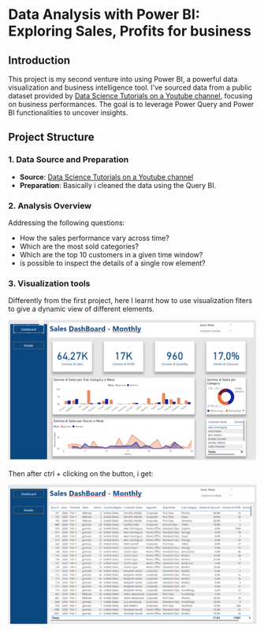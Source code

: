 # Data Analysis with Power BI: Exploring Sales, Profits for business

## Introduction

This project is my second venture into using Power BI, a powerful data visualization and business intelligence tool. I've sourced data from a public dataset provided by 
[Data Science Tutorials on a  Youtube channel](https://www.youtube.com/watch?v=TwteCRMYJuA&list=PLSj0xkpVG0ovX70-Esr-r7ke-NjeqdqXF&index=3), focusing on business performances. The goal is to leverage Power Query and Power BI functionalities to uncover insights.

## Project Structure

### 1. Data Source and Preparation
- **Source**: [Data Science Tutorials on a  Youtube channel](https://www.youtube.com/watch?v=TwteCRMYJuA&list=PLSj0xkpVG0ovX70-Esr-r7ke-NjeqdqXF&index=3)
- **Preparation**: Basically i cleaned the data  using the Query BI.
### 2. Analysis Overview
Addressing the following questions:
- How the sales performance vary across time?
- Which are the most sold categories?
- Which are the top 10 customers in a given time window?
- is possible to inspect the details of a single row element?

### 3. Visualization tools
Differently from the first project,
here I learnt how to use visualization fiters to give a dynamic view of different elements.

![first_page](https://github.com/SimBoex/Power-BI-projects/blob/77bc045ca3ab931e106de31120c9dddfd394cabc/Project%232/firstPageSecondReport.png)


Then after ctrl  + clicking on the button, i get:

![second_page](https://github.com/SimBoex/Power-BI-projects/blob/77bc045ca3ab931e106de31120c9dddfd394cabc/Project%232/SecondPageSecondReport.png)
